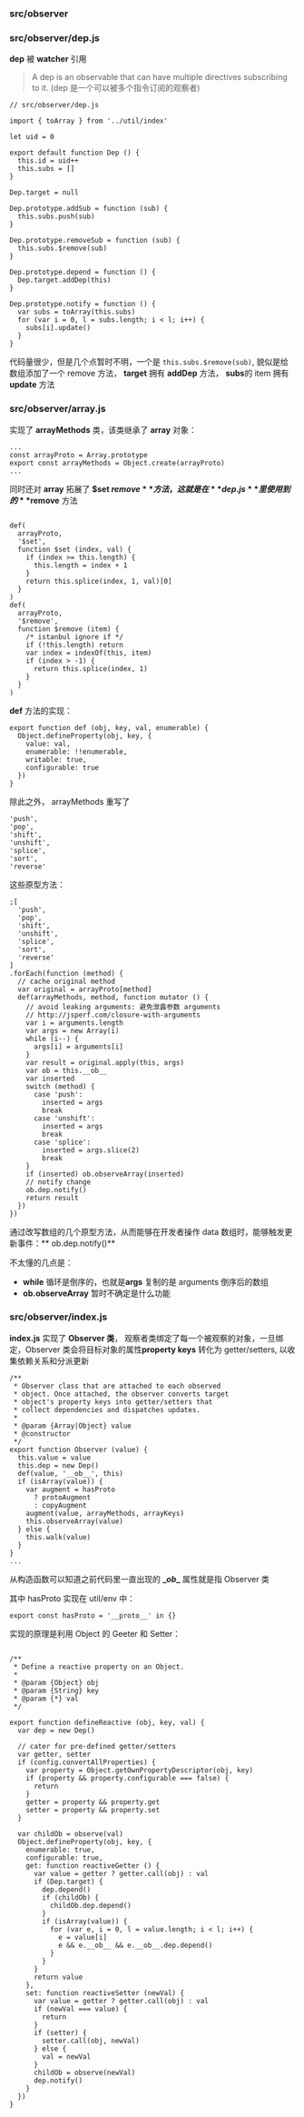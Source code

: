 ### src/observer

### src/observer/dep.js

**dep** 被 **watcher** 引用


> A dep is an observable that can have multiple
directives subscribing to it.
(dep 是一个可以被多个指令订阅的观察者)

```
// src/observer/dep.js

import { toArray } from '../util/index'

let uid = 0

export default function Dep () {
  this.id = uid++
  this.subs = []
}

Dep.target = null

Dep.prototype.addSub = function (sub) {
  this.subs.push(sub)
}

Dep.prototype.removeSub = function (sub) {
  this.subs.$remove(sub)
}

Dep.prototype.depend = function () {
  Dep.target.addDep(this)
}

Dep.prototype.notify = function () {
  var subs = toArray(this.subs)
  for (var i = 0, l = subs.length; i < l; i++) {
    subs[i].update()
  }
}

```

代码量很少，但是几个点暂时不明，一个是 ```this.subs.$remove(sub)```, 貌似是给数组添加了一个 remove 方法， **target** 拥有 **addDep** 方法， **subs**的 item 拥有 **update** 方法


### src/observer/array.js

实现了 **arrayMethods** 类，该类继承了 **array** 对象：
```
...
const arrayProto = Array.prototype
export const arrayMethods = Object.create(arrayProto)
...
```

同时还对 **array** 拓展了 **$set $remove** 方法， 这就是在 **dep.js** 里使用到的 **$remove** 方法
```

def(
  arrayProto,
  '$set',
  function $set (index, val) {
    if (index >= this.length) {
      this.length = index + 1
    }
    return this.splice(index, 1, val)[0]
  }
)
def(
  arrayProto,
  '$remove',
  function $remove (item) {
    /* istanbul ignore if */
    if (!this.length) return
    var index = indexOf(this, item)
    if (index > -1) {
      return this.splice(index, 1)
    }
  }
)

```

**def** 方法的实现：
```
export function def (obj, key, val, enumerable) {
  Object.defineProperty(obj, key, {
    value: val,
    enumerable: !!enumerable,
    writable: true,
    configurable: true
  })
}
```

除此之外， arrayMethods 重写了 
```
'push',
'pop',
'shift',
'unshift',
'splice',
'sort',
'reverse'
```

这些原型方法：

```
;[
  'push',
  'pop',
  'shift',
  'unshift',
  'splice',
  'sort',
  'reverse'
]
.forEach(function (method) {
  // cache original method
  var original = arrayProto[method]
  def(arrayMethods, method, function mutator () {
    // avoid leaking arguments: 避免泄露参数 arguments
    // http://jsperf.com/closure-with-arguments
    var i = arguments.length
    var args = new Array(i)
    while (i--) {
      args[i] = arguments[i]
    }
    var result = original.apply(this, args)
    var ob = this.__ob__
    var inserted
    switch (method) {
      case 'push':
        inserted = args
        break
      case 'unshift':
        inserted = args
        break
      case 'splice':
        inserted = args.slice(2)
        break
    }
    if (inserted) ob.observeArray(inserted)
    // notify change
    ob.dep.notify()
    return result
  })
})

```
通过改写数组的几个原型方法，从而能够在开发者操作 data 数组时，能够触发更新事件：** ob.dep.notify()**

不太懂的几点是：
* **while** 循环是倒序的，也就是**args** 复制的是 arguments 倒序后的数组
* **ob.observeArray** 暂时不确定是什么功能

### src/observer/index.js

**index.js** 实现了 **Observer 类**， 观察者类绑定了每一个被观察的对象，一旦绑定，Observer 类会将目标对象的属性**property keys** 转化为 getter/setters, 以收集依赖关系和分派更新

```
/**
 * Observer class that are attached to each observed
 * object. Once attached, the observer converts target
 * object's property keys into getter/setters that
 * collect dependencies and dispatches updates.
 *
 * @param {Array|Object} value
 * @constructor
 */
export function Observer (value) {
  this.value = value
  this.dep = new Dep()
  def(value, '__ob__', this)
  if (isArray(value)) {
    var augment = hasProto
      ? protoAugment
      : copyAugment
    augment(value, arrayMethods, arrayKeys)
    this.observeArray(value)
  } else {
    this.walk(value)
  }
}
...
```

从构造函数可以知道之前代码里一直出现的 **\__ob__** 属性就是指 Observer 类

其中 hasProto 实现在 util/env 中：

```
export const hasProto = '__proto__' in {}
```

实现的原理是利用 Object 的 Geeter 和 Setter：

```

/**
 * Define a reactive property on an Object.
 *
 * @param {Object} obj
 * @param {String} key
 * @param {*} val
 */

export function defineReactive (obj, key, val) {
  var dep = new Dep()

  // cater for pre-defined getter/setters
  var getter, setter
  if (config.convertAllProperties) {
    var property = Object.getOwnPropertyDescriptor(obj, key)
    if (property && property.configurable === false) {
      return
    }
    getter = property && property.get
    setter = property && property.set
  }

  var childOb = observe(val)
  Object.defineProperty(obj, key, {
    enumerable: true,
    configurable: true,
    get: function reactiveGetter () {
      var value = getter ? getter.call(obj) : val
      if (Dep.target) {
        dep.depend()
        if (childOb) {
          childOb.dep.depend()
        }
        if (isArray(value)) {
          for (var e, i = 0, l = value.length; i < l; i++) {
            e = value[i]
            e && e.__ob__ && e.__ob__.dep.depend()
          }
        }
      }
      return value
    },
    set: function reactiveSetter (newVal) {
      var value = getter ? getter.call(obj) : val
      if (newVal === value) {
        return
      }
      if (setter) {
        setter.call(obj, newVal)
      } else {
        val = newVal
      }
      childOb = observe(newVal)
      dep.notify()
    }
  })
}
```
